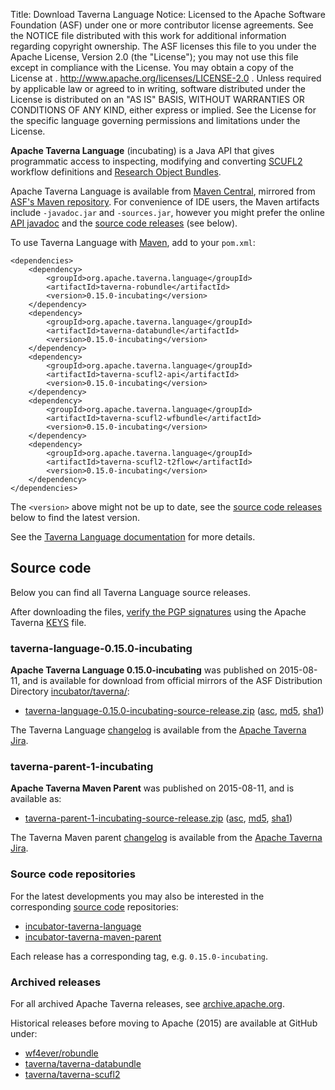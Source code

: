 Title:     Download Taverna Language
Notice:    Licensed to the Apache Software Foundation (ASF) under one
           or more contributor license agreements.  See the NOTICE file
           distributed with this work for additional information
           regarding copyright ownership.  The ASF licenses this file
           to you under the Apache License, Version 2.0 (the
           "License"); you may not use this file except in compliance
           with the License.  You may obtain a copy of the License at
           .
             http://www.apache.org/licenses/LICENSE-2.0
           .
           Unless required by applicable law or agreed to in writing,
           software distributed under the License is distributed on an
           "AS IS" BASIS, WITHOUT WARRANTIES OR CONDITIONS OF ANY
           KIND, either express or implied.  See the License for the
           specific language governing permissions and limitations
           under the License.

**Apache Taverna Language** (incubating) is a Java API that gives programmatic
access to inspecting, modifying and converting
[SCUFL2](/documentation/scufl2/) workflow definitions and
[Research Object Bundles](https://w3id.org/bundle).

Apache Taverna Language is available from
[Maven Central](http://central.maven.org/maven2/org/apache/taverna/language/),
mirrored from
[ASF's Maven repository](https://repository.apache.org/content/repositories/releases/org/apache/taverna/language/).
For convenience of IDE users, the Maven artifacts include `-javadoc.jar` and
`-sources.jar`, however you might prefer the
online [API javadoc](/javadoc/taverna-language/?org/apache/taverna/scufl2/api/package-summary.html)
and the [source code releases](#source-code) (see below).

To use Taverna Language with [Maven](https://maven.apache.org/), add to your `pom.xml`:

    <dependencies>
        <dependency>
            <groupId>org.apache.taverna.language</groupId>
            <artifactId>taverna-robundle</artifactId>
            <version>0.15.0-incubating</version>
        </dependency>
        <dependency>
            <groupId>org.apache.taverna.language</groupId>
            <artifactId>taverna-databundle</artifactId>
            <version>0.15.0-incubating</version>
        </dependency>
        <dependency>
            <groupId>org.apache.taverna.language</groupId>
            <artifactId>taverna-scufl2-api</artifactId>
            <version>0.15.0-incubating</version>
        </dependency>
        <dependency>
            <groupId>org.apache.taverna.language</groupId>
            <artifactId>taverna-scufl2-wfbundle</artifactId>
            <version>0.15.0-incubating</version>
        </dependency>
        <dependency>
            <groupId>org.apache.taverna.language</groupId>
            <artifactId>taverna-scufl2-t2flow</artifactId>
            <version>0.15.0-incubating</version>
        </dependency>
    </dependencies>

The `<version>` above might not be up to date,
see the [source code releases](#source-code) below to find the latest version.

See the [Taverna Language documentation](/documentation/scufl2/) for more details.


## Source code

Below you can find all Taverna Language source releases.

After downloading the files,
[verify the PGP signatures](http://www.apache.org/info/verification.html)
using the Apache Taverna [KEYS](https://www.apache.org/dist/incubator/taverna/KEYS)
file.

### taverna-language-0.15.0-incubating

**Apache Taverna Language 0.15.0-incubating** was published on 2015-08-11, and is available for download
from official mirrors of the
ASF Distribution Directory [incubator/taverna/](https://www.apache.org/dyn/closer.cgi/incubator/taverna/):

* [taverna-language-0.15.0-incubating-source-release.zip](https://www.apache.org/dyn/closer.cgi/incubator/taverna/source/taverna-language-0.15.0-incubating/taverna-language-0.15.0-incubating-source-release.zip)
  ([asc](https://www.apache.org/dist/incubator/taverna/source/taverna-language-0.15.0-incubating/taverna-language-0.15.0-incubating-source-release.zip.asc),
  [md5](https://www.apache.org/dist/incubator/taverna/source/taverna-language-0.15.0-incubating/taverna-language-0.15.0-incubating-source-release.zip.md5),
  [sha1](https://www.apache.org/dist/incubator/taverna/source/taverna-language-0.15.0-incubating/taverna-language-0.15.0-incubating-source-release.zip.sha1))

The Taverna Language [changelog](https://issues.apache.org/jira/secure/ReleaseNote.jspa?projectId=12318322&version=12332246)
is available from the [Apache Taverna Jira](https://issues.apache.org/jira/browse/TAVERNA/component/12326808).



### taverna-parent-1-incubating

**Apache Taverna Maven Parent** was published on 2015-08-11, and is available as:

* [taverna-parent-1-incubating-source-release.zip](https://www.apache.org/dyn/closer.cgi/incubator/taverna/source/taverna-parent-1-incubating/taverna-parent-1-incubating-source-release.zip)
  ([asc](https://www.apache.org/dist/incubator/taverna/source/taverna-parent-1-incubating/taverna-parent-1-incubating-source-release.zip.asc),
  [md5](https://www.apache.org/dist/incubator/taverna/source/taverna-parent-1-incubating/taverna-parent-1-incubating-source-release.zip.md5),
  [sha1](https://www.apache.org/dist/incubator/taverna/source/taverna-parent-1-incubating/taverna-parent-1-incubating-source-release.zip.sha1))

The Taverna Maven parent [changelog](https://issues.apache.org/jira/secure/ReleaseNote.jspa?version=12332247&projectId=12318322)
is available from the [Apache Taverna Jira](https://issues.apache.org/jira/browse/TAVERNA/component/12326807).

### Source code repositories

For the latest developments you may also be interested in the corresponding
 [source code](/download/code/) repositories:

* [incubator-taverna-language](https://github.com/apache/incubator-taverna-language)
* [incubator-taverna-maven-parent](https://github.com/apache/incubator-taverna-maven-parent/)

Each release has a corresponding tag, e.g. `0.15.0-incubating`.

### Archived releases

For all archived Apache Taverna releases, see
[archive.apache.org](http://archive.apache.org/dist/incubator/taverna/).

Historical releases before moving to Apache (2015) are available at
GitHub under:

* [wf4ever/robundle](https://github.com/wf4ever/robundle/releases)
* [taverna/taverna-databundle](https://github.com/taverna/taverna-databundle/releases)
* [taverna/taverna-scufl2](https://github.com/taverna/taverna-scufl2/releases)
